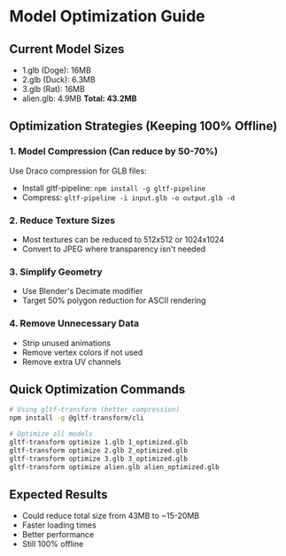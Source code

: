 # Model Optimization Guide

## Current Model Sizes
- 1.glb (Doge): 16MB
- 2.glb (Duck): 6.3MB  
- 3.glb (Rat): 16MB
- alien.glb: 4.9MB
**Total: 43.2MB**

## Optimization Strategies (Keeping 100% Offline)

### 1. Model Compression (Can reduce by 50-70%)
Use Draco compression for GLB files:
- Install gltf-pipeline: `npm install -g gltf-pipeline`
- Compress: `gltf-pipeline -i input.glb -o output.glb -d`

### 2. Reduce Texture Sizes
- Most textures can be reduced to 512x512 or 1024x1024
- Convert to JPEG where transparency isn't needed

### 3. Simplify Geometry
- Use Blender's Decimate modifier
- Target 50% polygon reduction for ASCII rendering

### 4. Remove Unnecessary Data
- Strip unused animations
- Remove vertex colors if not used
- Remove extra UV channels

## Quick Optimization Commands

```bash
# Using gltf-transform (better compression)
npm install -g @gltf-transform/cli

# Optimize all models
gltf-transform optimize 1.glb 1_optimized.glb
gltf-transform optimize 2.glb 2_optimized.glb
gltf-transform optimize 3.glb 3_optimized.glb
gltf-transform optimize alien.glb alien_optimized.glb
```

## Expected Results
- Could reduce total size from 43MB to ~15-20MB
- Faster loading times
- Better performance
- Still 100% offline